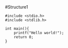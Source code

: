 #Structure1

```
#include <stdio.h>
#include <stdlib.h>

int main(){
    printf("Hello world!");
    return 0;
}


```
